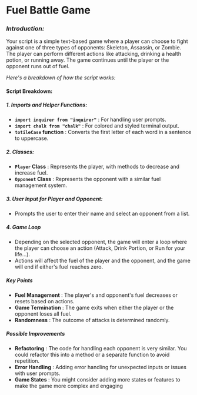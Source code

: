 # Fuel Battle Game

### ***Introduction:***

Your script is a simple text-based game where a player can choose to fight against one of three types of opponents: Skeleton, Assassin, or Zombie. The player can perform different actions like attacking, drinking a health potion, or running away. The game continues until the player or the opponent runs out of fuel.

*Here's a breakdown of how the script works:*

#### **Script Breakdown:**

##### **1. Imports and Helper Functions:**

* **`import inquirer from "inquirer"`** : For handling user prompts.
* **`import chalk from "chalk"`** : For colored and styled terminal output.
* **`totileCase` function** : Converts the first letter of each word in a sentence to uppercase.

##### 2. Classes:

* **`Player` Class** : Represents the player, with methods to decrease and increase fuel.
* **`Opponent` Class** : Represents the opponent with a similar fuel management system.

##### 3. User Input for Player and Opponent:

* Prompts the user to enter their name and select an opponent from a list.

##### **4. Game Loop**

* Depending on the selected opponent, the game will enter a loop where the player can choose an action (Attack, Drink Portion, or Run for your life...).
* Actions will affect the fuel of the player and the opponent, and the game will end if either's fuel reaches zero.

##### Key Points

* **Fuel Management** : The player's and opponent's fuel decreases or resets based on actions.
* **Game Termination** : The game exits when either the player or the opponent loses all fuel.
* **Randomness** : The outcome of attacks is determined randomly.

##### Possible Improvements

* **Refactoring** : The code for handling each opponent is very similar. You could refactor this into a method or a separate function to avoid repetition.
* **Error Handling** : Adding error handling for unexpected inputs or issues with user prompts.
* **Game States** : You might consider adding more states or features to make the game more complex and engaging
